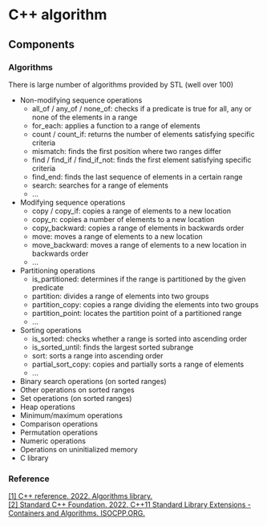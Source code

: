 # C++ algorithm
## Components

### Algorithms
There is large number of algorithms provided by STL (well over 100)
* Non-modifying sequence operations
  * all_of / any_of / none_of: checks if a predicate is true for all, any or none of the elements in a range
  * for_each: applies a function to a range of elements
  * count / count_if: returns the number of elements satisfying specific criteria
  * mismatch: finds the first position where two ranges differ
  * find / find_if / find_if_not: finds the first element satisfying specific criteria
  * find_end: finds the last sequence of elements in a certain range
  * search: searches for a range of elements
  * ...
* Modifying sequence operations
  * copy / copy_if: copies a range of elements to a new location
  * copy_n: copies a number of elements to a new location
  * copy_backward: copies a range of elements in backwards order
  * move: moves a range of elements to a new location
  * move_backward: moves a range of elements to a new location in backwards order
  * ...
* Partitioning operations
  * is_partitioned: determines if the range is partitioned by the given predicate
  * partition: divides a range of elements into two groups
  * partition_copy: copies a range dividing the elements into two groups
  * partition_point: locates the partition point of a partitioned range
  * ...
* Sorting operations
  * is_sorted: checks whether a range is sorted into ascending order
  * is_sorted_until: finds the largest sorted subrange
  * sort: sorts a range into ascending order
  * partial_sort_copy: copies and partially sorts a range of elements
  * ...
* Binary search operations (on sorted ranges)
* Other operations on sorted ranges
* Set operations (on sorted ranges)
* Heap operations
* Minimum/maximum operations
* Comparison operations
* Permutation operations
* Numeric operations
* Operations on uninitialized memory
* C library

### Reference
[[1] C++ reference. 2022. Algorithms library.](https://en.cppreference.com/w/cpp/algorithm) <br>
[[2] Standard C++ Foundation. 2022. C++11 Standard Library Extensions - Containers and Algorithms. ISOCPP.ORG.](https://isocpp.org/wiki/faq/cpp11-library-stl) <br>